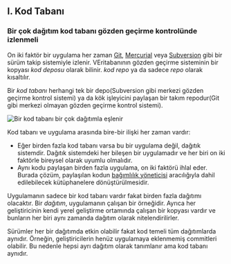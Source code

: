 ## I. Kod Tabanı

### Bir çok dağıtım kod tabanı gözden geçirme kontrolünde izlenmeli

On iki faktör bir uygulama her zaman [Git](http://git-scm.com/), [Mercurial](http://mercurial.selenic.com/) veya [Subversion](http://subversion.apache.org/) gibi bir sürüm takip sistemiyle izlenir. VEritabanının gözden geçirme sisteminin bir kopyası *kod deposu* olarak bilinir. *kod repo* ya da sadece *repo* olarak kısaltılır.

Bir *kod tabanı* herhangi tek bir depo(Subversion gibi merkezi gözden geçirme kontrol sistemi) ya da kök işleyicini paylaşan bir takım repodur(Git gibi merkezi olmayan gözden geçirme kontrol sistemi).

![Bir kod tabanı bir çok dağıtımla eşlenir](/images/codebase-deploys.png)

Kod tabanı ve uygulama arasında bire-bir ilişki her zaman vardır:

* Eğer birden fazla kod tabanı varsa bu bir uygulama değil, dağıtık sistemdir. Dağıtık sistemdeki her bileşen bir uygulamadır ve her biri on iki faktörle bireysel olarak uyumlu olmalıdır.
* Aynı kodu paylaşan birden fazla uygulama, on iki faktörü ihlal eder. Burada çözüm, paylaşılan kodun [bağımlılık yöneticisi](./dependencies) aracılığıyla dahil edilebilecek kütüphanelere dönüştürülmesidir.


Uygulamanın sadece bir kod tabanı vardır fakat birden fazla dağıtımı olacaktır. Bir *dağıtım*, uygulamanın çalışan bir örneğidir. Ayrıca her geliştiricinin kendi yerel geliştirme ortamında çalışan bir kopyası vardır ve bunların her biri aynı zamanda dağıtım olarak nitelendirilirler.

Sürümler her bir dağıtımda etkin olabilir fakat kod temeli tüm dağıtımlarda aynıdır. Örneğin, geliştiricilerin henüz uygulamaya eklenmemiş commitleri olabilir. Bu nedenle hepsi ayrı dağıtım olarak tanımlanır ama kod tabanı aynıdır.

